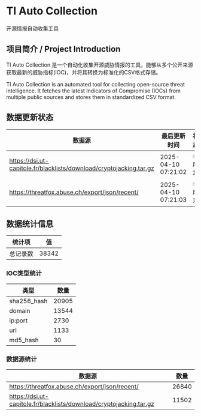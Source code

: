 # TI Auto Collection

 开源情报自动收集工具

## 项目简介 / Project Introduction

TI Auto Collection 是一个自动化收集开源威胁情报的工具，能够从多个公开来源获取最新的威胁指标(IOC)，并将其转换为标准化的CSV格式存储。

TI Auto Collection is an automated tool for collecting open-source threat intelligence. It fetches the latest Indicators of Compromise (IOCs) from multiple public sources and stores them in standardized CSV format.

## 数据更新状态

| 数据源 | 最后更新时间 | 状态 |
|--------|------------|------|
| https://dsi.ut-capitole.fr/blacklists/download/cryptojacking.tar.gz | 2025-04-10 07:21:02 | ✅ 成功 |
| https://threatfox.abuse.ch/export/json/recent/ | 2025-04-10 07:21:03 | ✅ 成功 |















## 数据统计信息

| 统计项 | 值 |
|--------|----|
| 总记录数 | 38342 |

### IOC类型统计

| 类型 | 数量 |
|------|------|
| sha256_hash | 20905 |
| domain | 13544 |
| ip:port | 2730 |
| url | 1133 |
| md5_hash | 30 |

### 数据源统计

| 数据源 | 数量 |
|--------|------|
| https://threatfox.abuse.ch/export/json/recent/ | 26840 |
| https://dsi.ut-capitole.fr/blacklists/download/cryptojacking.tar.gz | 11502 |
